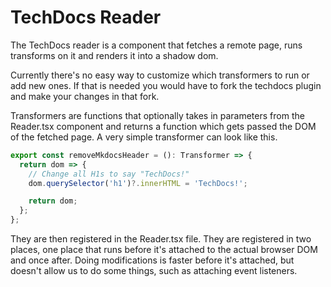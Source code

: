 # TechDocs Reader

The TechDocs reader is a component that fetches a remote page, runs transforms on it and renders it into a shadow dom.

Currently there's no easy way to customize which transformers to run or add new ones. If that is needed you would have to fork the techdocs plugin and make your changes in that fork.

Transformers are functions that optionally takes in parameters from the Reader.tsx component and returns a function which gets passed the DOM of the fetched page. A very simple transformer can look like this.

```typescript
export const removeMkdocsHeader = (): Transformer => {
  return dom => {
    // Change all H1s to say "TechDocs!"
    dom.querySelector('h1')?.innerHTML = 'TechDocs!';

    return dom;
  };
};
```

They are then registered in the Reader.tsx file. They are registered in two places, one place that runs before it's attached to the actual browser DOM and once after. Doing modifications is faster before it's attached, but doesn't allow us to do some things, such as attaching event listeners.
